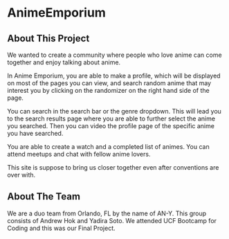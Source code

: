 # AnimeEmporium

## About This Project

We wanted to create a community where people who love anime can come together and enjoy talking about anime.

In Anime Emporium, you are able to make a profile, which will be displayed on most of the pages you can view, and search random anime that may interest you by clicking on the randomizer on the right hand side of the page.

You can search in the search bar or the genre dropdown. This will lead you to the search results page where you are able to further select the anime you searched. Then you can video the profile page of the specific anime you have searched.

You are able to create a watch and a completed list of animes. You can attend meetups and chat with fellow anime lovers.

This site is suppose to bring us closer together even after conventions are over with.

## About The Team

We are a duo team from Orlando, FL by the name of AN-Y. This group consists of Andrew Hok and Yadira Soto. We attended UCF Bootcamp for Coding and this was our Final Project. 
